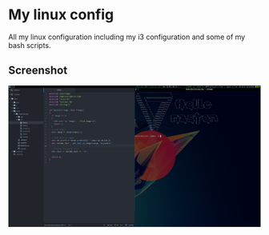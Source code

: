 # My linux config

All my linux configuration including my i3 configuration and some of my bash
scripts.

## Screenshot

![Screenshot](https://raw.githubusercontent.com/victorboissiere/linux-config/master/screenshots/i3.png)
